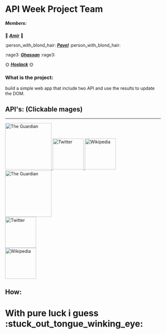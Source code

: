 
# API Week Project Team
##### Members:

:see_no_evil: ***[Amir](https://github.com/Amirk390)*** :see_no_evil:

 :person_with_blond_hair: ***[Pavel](https://github.com/prodionov)*** :person_with_blond_hair:


:rage3: ***[Ghassan](https://github.com/ghassanmas)*** :rage3:


:sun_with_face:  ***[Hoslack](https://github.com/hoslack)*** :sun_with_face:


### What is the project:

build a simple web app that include two API and use the results to update the DOM.

## **API's:** (Clickable mages)
---
<a href="https://www.theguardian.com/international">
<img alt="The Guardian" src="https://icould.com/files/2012/01/guardian-logo-300x53.jpg" width="150">
</a>

<a href="https://twitter.com/">
<img alt="Twitter" src="https://www.techspot.com/images2/downloads/topdownload/2014/05/twitter.jpg" width="100">
</a>

<a href="https://www.theguardian.com/international">
<img alt="Wikipedia" src="http://www.ehealthinformer.com/wp-content/uploads/2016/12/2000px-Wikipedia-logo-v2-en.svg_1.png" width="100">
</a>

<a href="https://www.theguardian.com/international">
<img alt="The Guardian" src="https://icould.com/files/2012/01/guardian-logo-300x53.jpg" width="150">
</a>
<br>
<a href="https://twitter.com/">
<img alt="Twitter" src="https://www.techspot.com/images2/downloads/topdownload/2014/05/twitter.jpg" width="100">
</a>
<br>
<a href="https://www.theguardian.com/international">
<img alt="Wikipedia" src="http://www.ehealthinformer.com/wp-content/uploads/2016/12/2000px-Wikipedia-logo-v2-en.svg_1.png" width="100">
</a>


## How:

<h1>With pure luck i guess :stuck_out_tongue_winking_eye:</h1>
